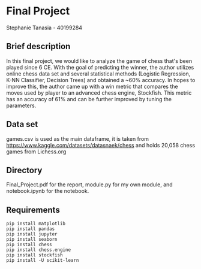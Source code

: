 # Final Project
Stephanie Tanasia - 40199284

## Brief description
In this final project, we would like to analyze the game of chess that's been played since 6 CE. With the goal of predicting the winner, the author utilizes online chess data set and several statistical methods (Logistic Regression, K-NN Classifier, Decision Trees) and obtained a ~60% accuracy. In hopes to improve this, the author came up with a win metric that compares the moves used by player to an advanced chess engine, Stockfish. This metric has an accuracy of 61% and can be further improved by tuning the parameters.

## Data set
games.csv is used as the main dataframe, it is taken from https://www.kaggle.com/datasets/datasnaek/chess and holds 20,058 chess games from Lichess.org

## Directory
Final_Project.pdf for the report, module.py for my own module, and notebook.ipynb for the notebook.

## Requirements
```shell
pip install matplotlib
pip install pandas
pip install jupyter
pip install seaborn
pip install chess
pip install chess.engine
pip install stockfish
pip install -U scikit-learn
```


